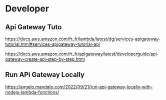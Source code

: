 
# Developer

## Api Gateway Tuto

https://docs.aws.amazon.com/fr_fr/lambda/latest/dg/services-apigateway-tutorial.html#services-apigateway-tutorial-api

https://docs.aws.amazon.com/fr_fr/apigateway/latest/developerguide/api-gateway-create-api-step-by-step.html


## Run APi Gateway Locally

https://angelo.mandato.com/2022/09/21/run-api-gateway-locally-with-nodejs-lambda-functions/
